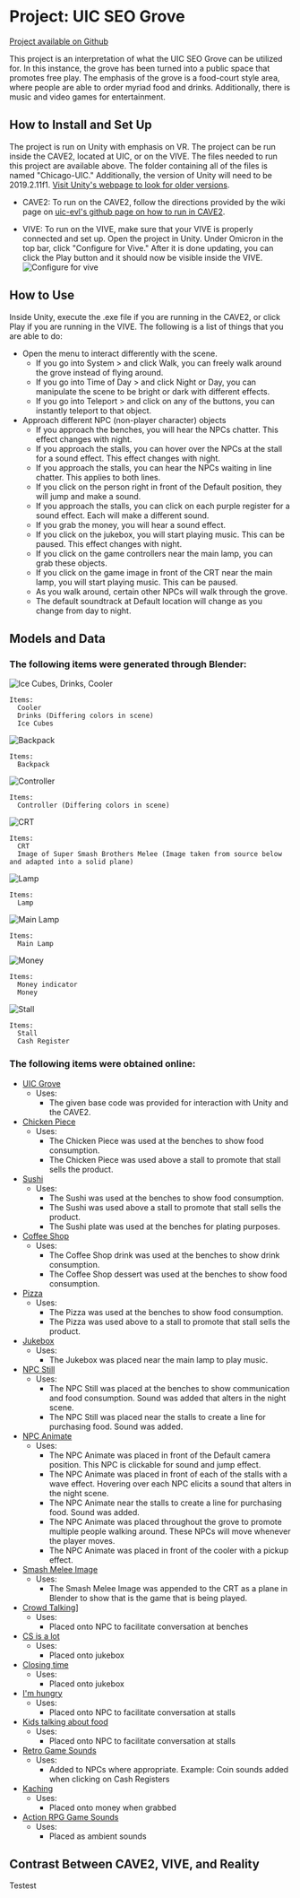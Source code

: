 # Project: UIC SEO Grove

[Project available on Github](https://github.com/tsodapop/CS528-Project-1)

This project is an interpretation of what the UIC SEO Grove can be utilized for. In this instance, the grove has been turned into a public space that promotes free play. The emphasis of the grove is a food-court style area, where people are able to order myriad food and drinks. Additionally, there is music and video games for entertainment. 

## How to Install and Set Up

The project is run on Unity with emphasis on VR. The project can be run inside the CAVE2, located at UIC, or on the VIVE. The files needed to run this project are available above. The folder containing all of the files is named "Chicago-UIC." Additionally, the version of Unity will need to be 2019.2.11f1. [Visit Unity's webpage to look for older versions](https://unity3d.com/get-unity/download/archive).

- CAVE2: To run on the CAVE2, follow the directions provided by the wiki page on [uic-evl's github page on how to run in CAVE2](https://github.com/uic-evl/omicron-unity/wiki/Guide-for-running-Unity-in-CAVE2#building-on-cave2). 

- VIVE: To run on the VIVE, make sure that your VIVE is properly connected and set up. Open the project in Unity. Under Omicron in the top bar, click "Configure for Vive." After it is done updating, you can click the Play button and it should now be visible inside the VIVE. 
![Configure for vive](https://raw.githubusercontent.com/tsodapop/CS528-Project-1/master/Conf_for_vive.png)

## How to Use

Inside Unity, execute the .exe file if you are running in the CAVE2, or click Play if you are running in the VIVE. The following is a list of things that you are able to do:
- Open the menu to interact differently with the scene. 
  - If you go into System > and click Walk, you can freely walk around the grove instead of flying around.
  - If you go into Time of Day > and click Night or Day, you can manipulate the scene to be bright or dark with different effects.
  - If you go into Teleport > and click on any of the buttons, you can instantly teleport to that object.
- Approach different NPC (non-player character) objects
  - If you approach the benches, you will hear the NPCs chatter. This effect changes with night.
  - If you approach the stalls, you can hover over the NPCs at the stall for a sound effect. This effect changes with night.
  - If you approach the stalls, you can hear the NPCs waiting in line chatter. This applies to both lines.
  - If you click on the person right in front of the Default position, they will jump and make a sound.
  - If you approach the stalls, you can click on each purple register for a sound effect. Each will make a different sound.
  - If you grab the money, you will hear a sound effect. 
  - If you click on the jukebox, you will start playing music. This can be paused. This effect changes with night.
  - If you click on the game controllers near the main lamp, you can grab these objects.
  - If you click on the game image in front of the CRT near the main lamp, you will start playing music. This can be paused. 
  - As you walk around, certain other NPCs will walk through the grove.
  - The default soundtrack at Default location will change as you change from day to night.

## Models and Data

### The following items were generated through Blender:
![Ice Cubes, Drinks, Cooler](https://raw.githubusercontent.com/tsodapop/CS528-Project-1/master/cooler_drinks_ice_cubes.png)
```
Items:
  Cooler
  Drinks (Differing colors in scene)
  Ice Cubes
```
![Backpack](https://raw.githubusercontent.com/tsodapop/CS528-Project-1/master/backpack.png)
```
Items:
  Backpack
```  
![Controller](https://raw.githubusercontent.com/tsodapop/CS528-Project-1/master/controller.png)
```
Items:
  Controller (Differing colors in scene)
```
![CRT](https://raw.githubusercontent.com/tsodapop/CS528-Project-1/master/crt.png)
```
Items:
  CRT
  Image of Super Smash Brothers Melee (Image taken from source below and adapted into a solid plane)
```  
![Lamp](https://raw.githubusercontent.com/tsodapop/CS528-Project-1/master/lamp.png)
```
Items:
  Lamp  
```
![Main Lamp](https://raw.githubusercontent.com/tsodapop/CS528-Project-1/master/main_lamp.png)
```
Items:
  Main Lamp
```
![Money](https://raw.githubusercontent.com/tsodapop/CS528-Project-1/master/money%20indicator.png)
```
Items:
  Money indicator
  Money
```
![Stall](https://raw.githubusercontent.com/tsodapop/CS528-Project-1/master/stall.png)
```
Items:
  Stall
  Cash Register
```
### The following items were obtained online:
- [UIC Grove](http://www.evl.uic.edu/aej/528/Chicago-UIC.zip)
  - Uses:
    - The given base code was provided for interaction with Unity and the CAVE2. 
- [Chicken Piece](https://assetstore.unity.com/packages/3d/props/food/chicken-piece-free-160801) 
  - Uses: 
    - The Chicken Piece was used at the benches to show food consumption. 
    - The Chicken Piece was used above a stall to promote that stall sells the product.
- [Sushi](https://assetstore.unity.com/packages/3d/props/food/japanese-food-sushi-free-158209)
  - Uses:
    - The Sushi was used at the benches to show food consumption.
    - The Sushi was used above a stall to promote that stall sells the product.
    - The Sushi plate was used at the benches for plating purposes.    
- [Coffee Shop](https://assetstore.unity.com/packages/3d/props/coffeeshop-starter-pack-160914)
  - Uses:
    - The Coffee Shop drink was used at the benches to show drink consumption.
    - The Coffee Shop dessert was used at the benches to show food consumption.
- [Pizza](https://assetstore.unity.com/packages/3d/props/food/pbr-pizza-108425)
  - Uses:
    - The Pizza was used at the benches to show food consumption.
    - The Pizza was used above to a stall to promote that stall sells the product. 
- [Jukebox](https://assetstore.unity.com/packages/3d/props/electronics/jukebox-music-player-152930)
  - Uses:
    - The Jukebox was placed near the main lamp to play music.
- [NPC Still](https://assetstore.unity.com/packages/3d/characters/humanoids/npc-character-proto-series-132051)
  - Uses:
    - The NPC Still was placed at the benches to show communication and food consumption. Sound was added that alters in the night scene.
    - The NPC Still was placed near the stalls to create a line for purchasing food. Sound was added.
- [NPC Animate](https://assetstore.unity.com/packages/3d/characters/humanoids/character-pack-free-sample-79870)
  - Uses: 
    - The NPC Animate was placed in front of the Default camera position. This NPC is clickable for sound and jump effect.
    - The NPC Animate was placed in front of each of the stalls with a wave effect. Hovering over each NPC elicits a sound that alters in the night scene.
    - The NPC Animate near the stalls to create a line for purchasing food. Sound was added. 
    - The NPC Animate was placed throughout the grove to promote multiple people walking around. These NPCs will move whenever the player moves. 
    - The NPC Animate was placed in front of the cooler with a pickup effect. 
- [Smash Melee Image](https://en.wikipedia.org/wiki/Super_Smash_Bros._Melee#/media/File:SpecialMelee.jpg)
  - Uses:
    - The Smash Melee Image was appended to the CRT as a plane in Blender to show that is the game that is being played.
- [Crowd Talking](https://www.youtube.com/watch?v=mLld3JVwxew)]
  - Uses:
    - Placed onto NPC to facilitate conversation at benches
- [CS is a lot](https://www.youtube.com/watch?v=NlI360Y9wLA)
  - Uses:
    - Placed onto jukebox 
- [Closing time](https://www.youtube.com/watch?v=zmtOY4Hz6Ks)
  - Uses:
    - Placed onto jukebox
- [I'm hungry](https://www.youtube.com/watch?v=nHeTfagADnc)
  - Uses:
    - Placed onto NPC to facilitate conversation at stalls
- [Kids talking about food](https://www.youtube.com/watch?v=_T0ZiqRdU8Y)
  - Uses:
    - Placed onto NPC to facilitate conversation at stalls
- [Retro Game Sounds](https://assetstore.unity.com/packages/audio/sound-fx/sound-fx-retro-pack-121743)
  - Uses:
    - Added to NPCs where appropriate. Example: Coin sounds added when clicking on Cash Registers
- [Kaching](https://www.youtube.com/watch?v=4kVTqUxJYBA)
  - Uses:
    - Placed onto money when grabbed
- [Action RPG Game Sounds](https://assetstore.unity.com/packages/audio/music/action-rpg-music-free-85434)
  - Uses:
    - Placed as ambient sounds

## Contrast Between CAVE2, VIVE, and Reality

Testest
